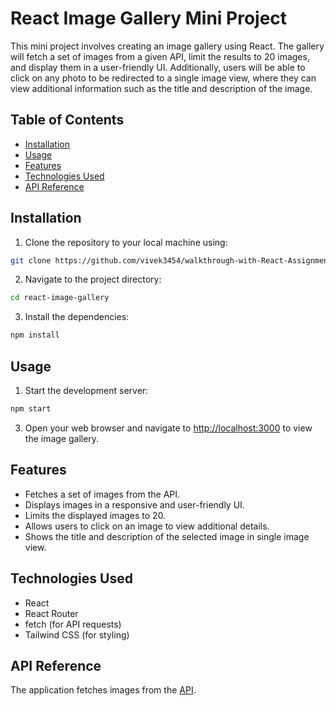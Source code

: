 # React Image Gallery Mini Project

This mini project involves creating an image gallery using React. The gallery will fetch a set of images from a given API, limit the results to 20 images, and display them in a user-friendly UI. Additionally, users will be able to click on any photo to be redirected to a single image view, where they can view additional information such as the title and description of the image.

## Table of Contents

- [Installation](#installation)
- [Usage](#usage)
- [Features](#features)
- [Technologies Used](#technologies-used)
- [API Reference](#api-reference)

## Installation

1. Clone the repository to your local machine using:

```bash
git clone https://github.com/vivek3454/walkthrough-with-React-Assignment3.git
```

2. Navigate to the project directory:

```bash
cd react-image-gallery
```

3. Install the dependencies:

```bash
npm install
```

## Usage

1. Start the development server:

```bash
npm start
```

3. Open your web browser and navigate to [http://localhost:3000](http://localhost:3000) to view the image gallery.

## Features

- Fetches a set of images from the API.
- Displays images in a responsive and user-friendly UI.
- Limits the displayed images to 20.
- Allows users to click on an image to view additional details.
- Shows the title and description of the selected image in single image view.


## Technologies Used

- React
- React Router
- fetch (for API requests)
- Tailwind CSS (for styling)

## API Reference

The application fetches images from the [API](https://www.slingacademy.com/article/sample-photos-free-fake-rest-api-for-practice/).
